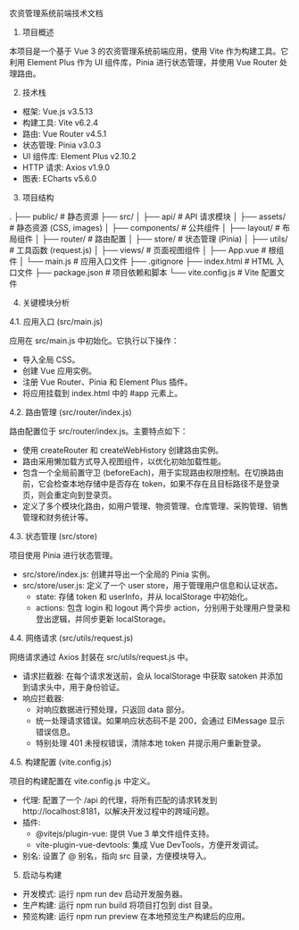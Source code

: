 农资管理系统前端技术文档

1. 项目概述

本项目是一个基于 Vue 3 的农资管理系统前端应用，使用 Vite 作为构建工具。它利用 Element Plus 作为 UI 组件库，Pinia 进行状态管理，并使用 Vue Router 处理路由。

2. 技术栈

- 框架: Vue.js v3.5.13
- 构建工具: Vite v6.2.4
- 路由: Vue Router v4.5.1
- 状态管理: Pinia v3.0.3
- UI 组件库: Element Plus v2.10.2
- HTTP 请求: Axios v1.9.0
- 图表: ECharts v5.6.0

3. 项目结构

.
├── public/                # 静态资源
├── src/
│   ├── api/               # API 请求模块
│   ├── assets/            # 静态资源 (CSS, images)
│   ├── components/        # 公共组件
│   ├── layout/            # 布局组件
│   ├── router/            # 路由配置
│   ├── store/             # 状态管理 (Pinia)
│   ├── utils/             # 工具函数 (request.js)
│   ├── views/             # 页面视图组件
│   ├── App.vue            # 根组件
│   └── main.js            # 应用入口文件
├── .gitignore
├── index.html             # HTML 入口文件
├── package.json           # 项目依赖和脚本
└── vite.config.js         # Vite 配置文件

4. 关键模块分析

4.1. 应用入口 (src/main.js)

应用在 src/main.js 中初始化。它执行以下操作：
- 导入全局 CSS。
- 创建 Vue 应用实例。
- 注册 Vue Router、Pinia 和 Element Plus 插件。
- 将应用挂载到 index.html 中的 #app 元素上。

4.2. 路由管理 (src/router/index.js)

路由配置位于 src/router/index.js。主要特点如下：
- 使用 createRouter 和 createWebHistory 创建路由实例。
- 路由采用懒加载方式导入视图组件，以优化初始加载性能。
- 包含一个全局前置守卫 (beforeEach)，用于实现路由权限控制。在切换路由前，它会检查本地存储中是否存在 token，如果不存在且目标路径不是登录页，则会重定向到登录页。
- 定义了多个模块化路由，如用户管理、物资管理、仓库管理、采购管理、销售管理和财务统计等。

4.3. 状态管理 (src/store)

项目使用 Pinia 进行状态管理。
- src/store/index.js: 创建并导出一个全局的 Pinia 实例。
- src/store/user.js: 定义了一个 user store，用于管理用户信息和认证状态。
  - state: 存储 token 和 userInfo，并从 localStorage 中初始化。
  - actions: 包含 login 和 logout 两个异步 action，分别用于处理用户登录和登出逻辑，并同步更新 localStorage。

4.4. 网络请求 (src/utils/request.js)

网络请求通过 Axios 封装在 src/utils/request.js 中。
- 请求拦截器: 在每个请求发送前，会从 localStorage 中获取 satoken 并添加到请求头中，用于身份验证。
- 响应拦截器: 
  - 对响应数据进行预处理，只返回 data 部分。
  - 统一处理请求错误。如果响应状态码不是 200，会通过 ElMessage 显示错误信息。
  - 特别处理 401 未授权错误，清除本地 token 并提示用户重新登录。

4.5. 构建配置 (vite.config.js)

项目的构建配置在 vite.config.js 中定义。
- 代理: 配置了一个 /api 的代理，将所有匹配的请求转发到 http://localhost:8181，以解决开发过程中的跨域问题。
- 插件: 
  - @vitejs/plugin-vue: 提供 Vue 3 单文件组件支持。
  - vite-plugin-vue-devtools: 集成 Vue DevTools，方便开发调试。
- 别名: 设置了 @ 别名，指向 src 目录，方便模块导入。

5. 启动与构建

- 开发模式: 运行 npm run dev 启动开发服务器。
- 生产构建: 运行 npm run build 将项目打包到 dist 目录。
- 预览构建: 运行 npm run preview 在本地预览生产构建后的应用。
